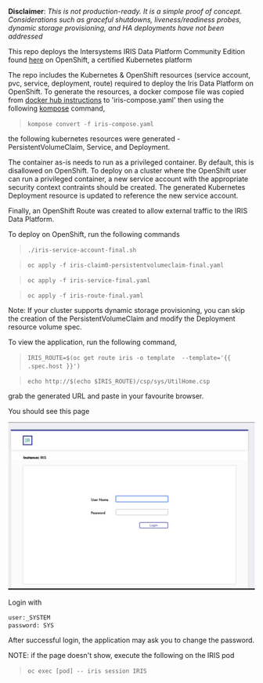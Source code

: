 **Disclaimer**: *This is not production-ready. It is a simple proof of concept. Considerations such as graceful shutdowns, liveness/readiness probes, dynamic storage provisioning, and HA deployments have not been addressed*

This repo deploys the Intersystems IRIS Data Platform Community Edition found [here](https://hub.docker.com/_/intersystems-iris-data-platform/plans/222f869e-567c-4928-b572-eb6a29706fbd?tab=instructions) on OpenShift, a certified Kubernetes platform

The repo includes the Kubernetes & OpenShift resources (service account, pvc, service, deployment, route) required to deploy the Iris Data Platform on OpenShift. To generate the resources, a docker compose file was copied from [docker hub instructions](https://hub.docker.com/_/intersystems-iris-data-platform/plans/222f869e-567c-4928-b572-eb6a29706fbd?tab=instructions) to 'iris-compose.yaml' then using the following [kompose](https://kompose.io/) command,


> ```kompose convert -f iris-compose.yaml```

the following kubernetes resources were generated - PersistentVolumeClaim, Service, and Deployment.

The container as-is needs to run as a privileged container. By default, this is disallowed on OpenShift. To deploy on a cluster where the OpenShift user can run a privileged container, a new service account with the appropriate security context contraints should be created. The generated Kubernetes Deployment resource is updated to reference the new service account.

Finally, an OpenShift Route was created to allow external traffic to the IRIS Data Platform.

To deploy on OpenShift, run the following commands

> ```./iris-service-account-final.sh```

> ```oc apply -f iris-claim0-persistentvolumeclaim-final.yaml ```

> ```oc apply -f iris-service-final.yaml```

> ```oc apply -f iris-route-final.yaml```


Note: If your cluster supports dynamic storage provisioning, you can skip the creation of the PersistentVolumeClaim and modify the Deployment resource volume spec.

To view the application, run the following command, 

> ```IRIS_ROUTE=$(oc get route iris -o template  --template='{{ .spec.host }}')```

> ```echo http://$(echo $IRIS_ROUTE)/csp/sys/UtilHome.csp```

grab the generated URL and paste in your favourite browser.

You should see this page

![Screenshot](images/irislogin.png)

Login with

```
user:_SYSTEM 
password: SYS
```
After successful login, the application may ask you to change the password.

NOTE: if the page doesn't show, execute the following on the IRIS pod

> ```oc exec [pod] -- iris session IRIS ```